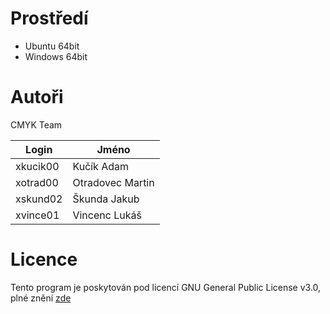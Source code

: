 # Prostředí

- Ubuntu 64bit
- Windows 64bit

# Autoři

CMYK Team

| Login | Jméno |
|--|--|
| xkucik00 | Kučík Adam |
| xotrad00 | Otradovec Martin |
| xskund02 | Škunda Jakub |
| xvince01 | Vincenc Lukáš |

# Licence

Tento program je poskytován pod licencí GNU General Public License v3.0, plné znění [zde](LICENSE)
